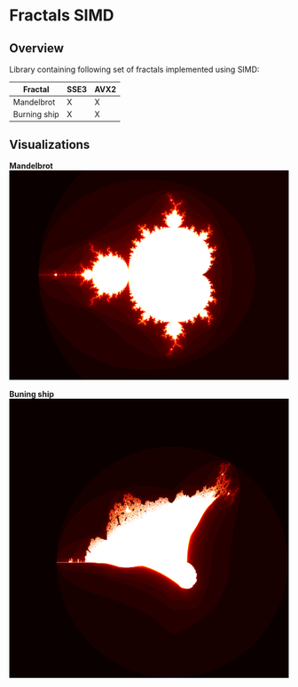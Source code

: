 # Fractals SIMD

## Overview

Library containing following set of fractals implemented using SIMD:

| Fractal      | SSE3 | AVX2 |
|--------------|------|------|
| Mandelbrot   | X    | X    |
| Burning ship | X    | X    |

## Visualizations

**Mandelbrot**
![](images/mandelbrot.png)

**Buning ship**
![](images/burning-ship.png)